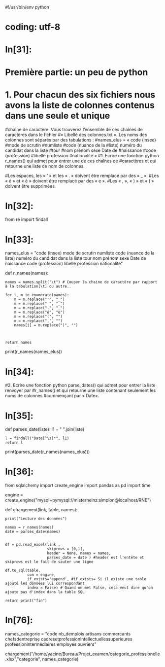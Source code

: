 #!/usr/bin/env python
# coding: utf-8

# In[31]:


# Première partie: un peu de python
# 1. Pour chacun des six fichiers nous avons la liste de colonnes contenus dans une seule et unique
#chaîne de caractère. Vous trouverez l’ensemble de ces chaînes de caractères dans le fichier
#« Libellé des colonnes.txt ». Les noms des colonnes sont séparés par des tabulations :
#names_elus = « code (insee)
#mode de scrutin
#numliste
#code (nuance de la
#liste) numéro du candidat dans la liste
#tour
#nom prénom sexe Date de
#naissance
#code (profession)
#libellé profession
#nationalité »
#1. Ecrire une fonction python r_names() qui admet pour entrer une de ces chaînes de
#caractères et qui retourne une liste de nom de colonnes.

#Les espaces, les « ‘ » et les « . » doivent être remplacé par des « _ ».
#Les « é » et « è » doivent être remplacé par des « e ».
#Les « , », « ) » et « ( » doivent être supprimées.


# In[32]:


from re import findall


# In[33]:


names_elus = "code (insee)	mode de scrutin	numliste	code (nuance de la liste)	numéro du candidat dans la liste	tour	nom	prénom	sexe	Date de naissance	code (profession)	libellé profession	nationalité"


def r_names(names):

    names = names.split("\t") # Couper la chaine de caractère par rapport à la tabulation[\t] ou autre..

    for i, m in enumerate(names):
        m = m.replace("'", "_")
        m = m.replace(" ", "_")
        m = m.replace(".", "_")
        m = m.replace("é", "e")
        m = m.replace("(", "")
        m = m.replace(",", "")
        names[i] = m.replace(")", "")


        
    return names
print(r_names(names_elus))


# In[34]:


#2. Ecrire une fonction python parse_dates() qui admet pour entrer la liste renvoyer par
#r_names() et qui retourne une liste contenant seulement les noms de colonnes
#commençant par « Date».


# In[35]:



def parses_date(liste):
    l1 = " ".join(liste)
    
    l = findall("Date[^\s]*", l1)
    return l

    

print(parses_date(r_names(names_elus)))


# In[36]:


from sqlalchemy import create_engine
import pandas as pd
import time


    
engine = create_engine("mysql+pymysql://misterheinz:simplon@localhost/RNE") 


def chargement(link, table, names):
    
    print("Lecture des données")
    
    names = r_names(names)
    date = parses_date(names)
    
    
    df = pd.read_excel(link ,
                       skiprows = [0,1],
                       header = None, names = names,
                       parses_date = date ) #header est l'entête et skiprows est le fait de sauter une ligne
    
    df.to_sql(table,
              con = engine,
              if_exists='append', #if_exists= Si il existe une table ajouté les données lui correspondant
              index = False) # Quand on met False, cela veut dire qu'on ajoute pas d'index dans la table SQL
        
    return print("fin")


# In[76]:


names_categorie = "code	nb_demplois	artisans	commercants	chefsdentreprise	cadresetprofessionintellectuellessupérieures	professionintermédiaires	employes	ouvriers"

chargement("/home/yacine/Bureau/Projet_examen/categorie_professionelle.xlsx","categorie",  names_categorie)

